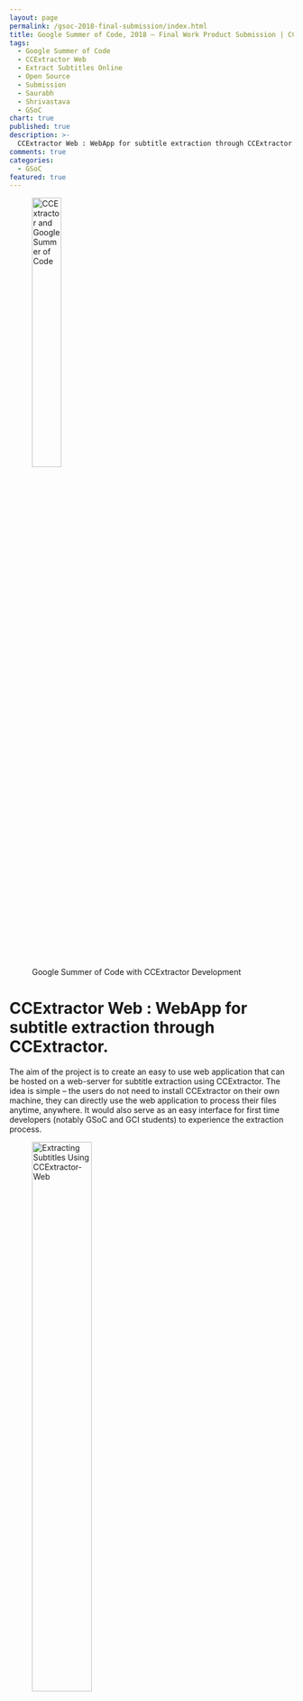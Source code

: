 ```yaml
---
layout: page
permalink: /gsoc-2018-final-submission/index.html
title: Google Summer of Code, 2018 – Final Work Product Submission | CCExtractor Web - Saurabh Shrivastava
tags:
  - Google Summer of Code
  - CCExtractor Web
  - Extract Subtitles Online
  - Open Source
  - Submission
  - Saurabh
  - Shrivastava
  - GSoC
chart: true
published: true
description: >-
  CCExtractor Web : WebApp for subtitle extraction through CCExtractor. This project was a part of GSoC 2018 Under CCExtractor by Saurabh Shrivastava.
comments: true
categories:
  - GSoC
featured: true
---
```

<figure>
  <img src="{{ site.url }}/images/ccextractor_gsoc_2018.png" alt="CCExtractor and Google Summer of Code" style="width:35%;" >
  <figcaption>Google Summer of Code with CCExtractor Development</figcaption>
</figure>

# CCExtractor Web : WebApp for subtitle extraction through CCExtractor. 

The aim of the project is to create an easy to use web application that can be hosted on a web-server for subtitle extraction using CCExtractor. The idea is simple – the users do not need to install CCExtractor on their own machine, they can directly use the web application to process their files anytime, anywhere. It would also serve as an easy interface for first time developers (notably GSoC and GCI students) to experience the extraction process.

<figure>
  <img src="{{ site.url }}/images/usage.gif" alt="Extracting Subtitles Using CCExtractor-Web" style="width:50%;" >
  <figcaption>CCExtractor-Web (Full Video: https://youtu.be/0Qw4a0ZzVJc)</figcaption>
</figure>

The high level workflow for this project basically involves obtaining files from user along with suitable parameters, passing them to the CCExtractor , processing the files, obtaining output file and making it available for download. Other things include, but is not limited to, user management, file management, record maintenance, multiple CCExtractor binary options and API.

# Project Related Links

- Project repository on Github: https://github.com/saurabhshri/ccextractor-web

- Project readme : https://github.com/saurabhshri/ccextractor-web/blob/development/README.adoc

- Project documentation : https://github.com/saurabhshri/ccextractor-web/blob/development/docs/

- Project link on official GSoC web-app : https://summerofcode.withgoogle.com/projects/#5789900830408704

- Mentors : [@canihavesomecoffee](https://github.com/canihavesomecoffee) and [@alexbrt](https://github.com/alexbrt)

The project was built by me individually with the invaluable help from my mentors. All the external libraries and code used are credited wherever due.

# Technical Documentation

All the technical details are commented in the codes and the documentation is available in the readme of the repository (linked above). Code is properly commented and the variables, classes and other components are named properly in Camel Case for easier understanding of the code. Find compiling, installing, usage instructions and docs here : https://github.com/saurabhshri/ccextractor-web

# Known Issues and Future Work

The project is in it’s very early stage and is constantly evolving. The available functions, usage instructions et cetera are expected to refactor over time. Feel free to contribute and improve the project. Currently, files could only be uploaded from user's file system. In future I would like to add capability to add files from cloud storage like Google Drive and add batch processing. Feel free to raise any issue in the repository's issue tracker : https://github.com/saurabhshri/ccextractor-web/issues

# About Me

My name is Saurabh Shrivastava, and I am an Information Technology Engineering graduate. I love working with community to explore problems and develop solutions! At some point in the not-terribly-distant future, I hope to become a good and professional software developer. Open source has been an amazing experience for me so far, and I will continue to contribute and learn as well. Hoping to put my work and skills in good use.

Read more about me at https://saurabhshri.github.io/about or follow me on Twitter at https://twitter.com/saurabhshri_ . My Github is https://github.com/saurabhshri/ .

Thank you for taking your time out to read this. Follow the blog to subscribe to my future posts. 

-  
_Saurabh Shrivastava_  
_May The Twenty Fourth Be With You!_